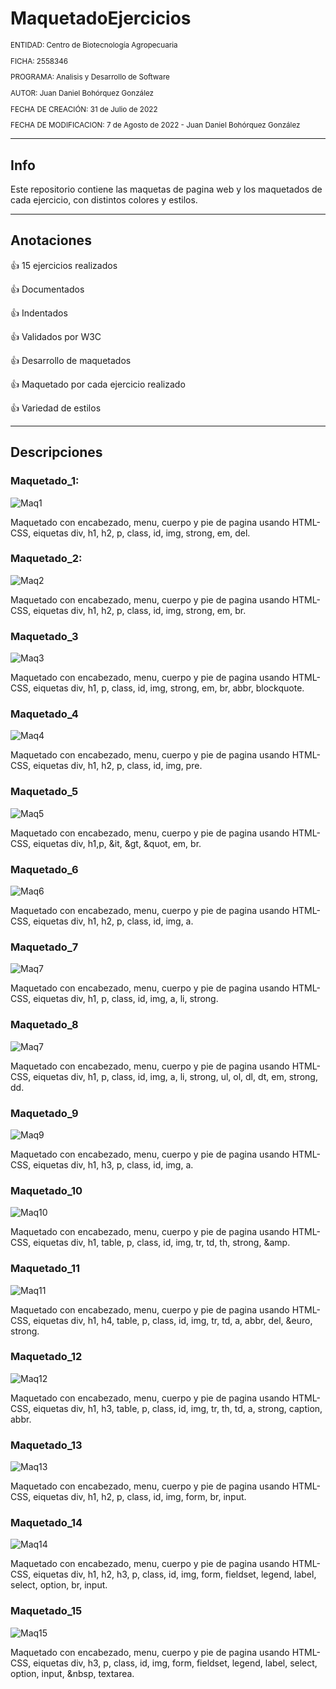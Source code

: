 # MaquetadoEjercicios

<sub>
  
ENTIDAD: Centro de Biotecnología Agropecuaria

FICHA: 2558346

PROGRAMA: Analisis y Desarrollo de Software

AUTOR: Juan Daniel Bohórquez González

FECHA DE CREACIÓN: 31 de Julio de 2022

FECHA DE MODIFICACION: 7 de Agosto de 2022 - Juan Daniel Bohórquez González
  
</sub>

-----------------------------------------------------------------------------------------------------------------------------------------------------------------------

## Info

Este repositorio contiene las maquetas de pagina web y los maquetados de cada ejercicio, con distintos colores y estilos.

-----------------------------------------------------------------------------------------------------------------------------------------------------------------------

## Anotaciones

:+1: 15 ejercicios realizados

:+1: Documentados

:+1: Indentados

:+1: Validados por W3C

:+1: Desarrollo de maquetados

:+1: Maquetado por cada ejercicio realizado

:+1: Variedad de estilos

-----------------------------------------------------------------------------------------------------------------------------------------------------------------------

## Descripciones

### Maquetado_1:

![Maq1](https://user-images.githubusercontent.com/110575826/184454776-956d02ad-2712-47ad-a3cc-aee37b697532.jpg)

Maquetado con encabezado, menu, cuerpo y pie de pagina usando HTML-CSS, eiquetas div, h1, h2, p, class, id, img, strong, em, del.

### Maquetado_2:

![Maq2](https://user-images.githubusercontent.com/110575826/184455326-b5e91c06-c5fa-4c37-81ec-4d5e0576d138.jpg)

Maquetado con encabezado, menu, cuerpo y pie de pagina usando HTML-CSS, eiquetas div, h1, h2, p, class, id, img, strong, em, br.

### Maquetado_3

![Maq3](https://user-images.githubusercontent.com/110575826/184455760-fbfdcc4f-79e0-4ea6-8820-6f7f9ffab929.jpg)

Maquetado con encabezado, menu, cuerpo y pie de pagina usando HTML-CSS, eiquetas div, h1, p, class, id, img, strong, em, br, abbr, blockquote.

### Maquetado_4

![Maq4](https://user-images.githubusercontent.com/110575826/184456086-1822fd48-c33b-4ed9-b067-d39d1bfa8bb1.jpg)

Maquetado con encabezado, menu, cuerpo y pie de pagina usando HTML-CSS, eiquetas div, h1, h2, p, class, id, img, pre.

### Maquetado_5

![Maq5](https://user-images.githubusercontent.com/110575826/184456328-dfe339b1-6668-48ae-962d-afa5ed5018d8.jpg)

Maquetado con encabezado, menu, cuerpo y pie de pagina usando HTML-CSS, eiquetas div, h1,p, &it, &gt, &quot, em, br.

### Maquetado_6

![Maq6](https://user-images.githubusercontent.com/110575826/184457247-5239ee75-4639-43a1-b0f5-9ffa1ea48e8a.jpg)

Maquetado con encabezado, menu, cuerpo y pie de pagina usando HTML-CSS, eiquetas div, h1, h2, p, class, id, img, a.

### Maquetado_7

![Maq7](https://user-images.githubusercontent.com/110575826/184457363-31a6c1f2-b7db-48ff-ac40-b6161c5ff4b1.jpg)

Maquetado con encabezado, menu, cuerpo y pie de pagina usando HTML-CSS, eiquetas div, h1, p, class, id, img, a, li, strong.

### Maquetado_8

![Maq7](https://user-images.githubusercontent.com/110575826/184456808-ff66d20f-319e-41e1-889a-46e52124538e.jpg)

Maquetado con encabezado, menu, cuerpo y pie de pagina usando HTML-CSS, eiquetas div, h1, p, class, id, img, a, li, strong, ul, ol, dl, dt, em, strong, dd.

### Maquetado_9

![Maq9](https://user-images.githubusercontent.com/110575826/184457066-8ab947d4-c7ca-4ce8-9a8e-0510fd88d922.jpg)

Maquetado con encabezado, menu, cuerpo y pie de pagina usando HTML-CSS, eiquetas div, h1, h3, p, class, id, img, a.

### Maquetado_10

![Maq10](https://user-images.githubusercontent.com/110575826/184457554-8bf0c1b1-d289-4ad2-af88-4ae0e65a6b00.jpg)

Maquetado con encabezado, menu, cuerpo y pie de pagina usando HTML-CSS, eiquetas div, h1, table, p, class, id, img, tr, td, th, strong, &amp.

### Maquetado_11

![Maq11](https://user-images.githubusercontent.com/110575826/184458084-49290763-15cd-4af5-b0b7-254deed7157d.jpg)

Maquetado con encabezado, menu, cuerpo y pie de pagina usando HTML-CSS, eiquetas div, h1, h4, table, p, class, id, img, tr, td, a, abbr, del, &euro, strong. 

### Maquetado_12

![Maq12](https://user-images.githubusercontent.com/110575826/184468000-44625465-6fed-4875-844a-d153268d298c.jpg)

Maquetado con encabezado, menu, cuerpo y pie de pagina usando HTML-CSS, eiquetas div, h1, h3, table, p, class, id, img, tr, th, td, a, strong, caption, abbr.

### Maquetado_13

![Maq13](https://user-images.githubusercontent.com/110575826/184468288-1652936f-0c0a-4a32-b8eb-d280d29be447.jpg)

Maquetado con encabezado, menu, cuerpo y pie de pagina usando HTML-CSS, eiquetas div, h1, h2, p, class, id, img, form, br, input.

### Maquetado_14

![Maq14](https://user-images.githubusercontent.com/110575826/184468377-3e922b0a-c2dc-4870-a3df-cb0d7fb330b4.jpg)

Maquetado con encabezado, menu, cuerpo y pie de pagina usando HTML-CSS, eiquetas div, h1, h2, h3, p, class, id, img, form, fieldset, legend, label, select, option, br, input.

### Maquetado_15

![Maq15](https://user-images.githubusercontent.com/110575826/184468491-4d1a5b3f-c668-4b01-815c-af086a76d6ee.jpg)

Maquetado con encabezado, menu, cuerpo y pie de pagina usando HTML-CSS, eiquetas div, h3, p, class, id, img, form, fieldset, legend, label, select, option, input, &nbsp, textarea.
